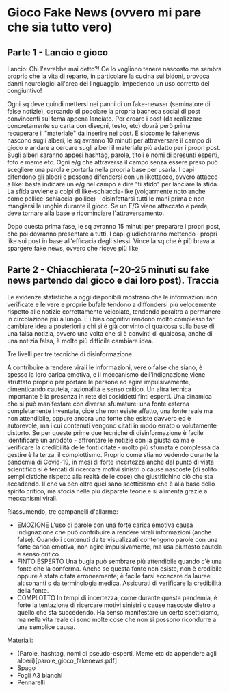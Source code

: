 # Gioco Fake News (ovvero mi pare che sia tutto vero)

## Parte 1 - Lancio e gioco

Lancio: Chi l'avrebbe mai detto?! Ce lo vogliono tenere nascosto ma sembra proprio che la vita di reparto, in particolare la cucina sui bidoni, provoca danni neurologici all'area del linguaggio, impedendo un uso corretto del congiuntivo!

Ogni sq deve quindi mettersi nei panni di un fake-newser (seminatore di false notizie), cercando di popolare la propria bacheca social di post convincenti sul tema appena lanciato.
Per creare i post (da realizzare concretamente su carta con disegni, testo, etc) dovrà però prima recuperare il "materiale" da inserire nei post.
E siccome le fakenews nascono sugli alberi, le sq avranno 10 minuti per attraversare il campo di gioco e andare a cercare sugli alberi il materiale più adatto per i propri post.
Sugli alberi saranno appesi hashtag, parole, titoli e nomi di presunti esperti, foto e meme etc. Ogni e/g che attraversa il campo senza essere preso può scegliere una parola e portarla nella propria base per usarla.
I capi difendono gli alberi e possono difendersi con un likettacco, ovvero attacco a like: basta indicare un e/g nel campo e dire "ti sfido" per lanciare la sfida. La sfida avviene a colpi di like-schiaccia-like (volgarmente noto anche come pollice-schiaccia-pollice) - disinfettarsi tutti le mani prima e non mangiarsi le unghie durante il gioco.
Se un E/G viene attaccato e perde, deve tornare alla base e ricominciare l'attraversamento.

Dopo questa prima fase, le sq avranno 15 minuti per preparare i propri post, che poi dovranno presentare a tutti. I capi giudicheranno mettendo i propri like sui post in base all'efficacia degli stessi. Vince la sq che è più brava a spargere fake news, ovvero che riceve più like


## Parte 2 - Chiacchierata (~20-25 minuti su fake news partendo dal gioco e dai loro post). Traccia

Le evidenze statistiche a oggi disponibili mostrano che le informazioni non verificate e le vere e proprie bufale tendono a diffondersi più velocemente rispetto alle notizie correttamente veicolate, tendendo peraltro a permanere in circolazione più a lungo. E i bias cognitivi rendono molto complesso far cambiare idea a posteriori a chi si è già convinto di qualcosa sulla base di una falsa notizia, ovvero una volta che si è convinti di qualcosa, anche di una notizia falsa, è molto più difficile cambiare idea.

Tre livelli per tre tecniche di disinformazione

A contribuire a rendere virali le informazioni, vere o false che siano, è spesso la loro carica emotiva, e il meccanismo dell'indignazione viene sfruttato proprio per portare le persone ad agire impulsivamente, dimenticando cautela, razionalità e senso critico. Un altra tecnica importante è la presenza in rete dei cosiddetti finti esperti. Una dinamica che si può manifestare con diverse sfumature: una fonte esterna completamente inventata, cioè che non esiste affatto, una fonte reale ma non attendibile, oppure ancora una fonte che esiste davvero ed è autorevole, ma i cui contenuti vengono citati in modo errato o volutamente distorto.
Se per queste prime due tecniche di disinformazione è facile identificare un antidoto - affrontare le notizie con la giusta calma e verificare la credibilità delle fonti citate - molto più sfumata e complessa da gestire è la terza: il complottismo. Proprio come stiamo vedendo durante la pandemia di Covid-19, in mesi di forte incertezza anche dal punto di vista scientifico si è tentati di ricercare motivi sinistri o cause nascoste (di solito semplicistiche rispetto alla realtà delle cose) che giustifichino ciò che sta accadendo. Il che va ben oltre quel sano scetticismo che è alla base dello spirito critico, ma sfocia nelle più disparate teorie e si alimenta grazie a meccanismi virali. 

Riassumendo, tre campanelli d'allarme:
* EMOZIONE
L'uso di parole con una forte carica emotiva causa indignazione che può contribuire a rendere virali informazioni (anche false). Quando i contenuti da te visualizzati contengono parole con una forte carica emotiva, non agire impulsivamente, ma usa piuttosto cautela e senso critico.
* FINTO ESPERTO
Una bugia può sembrare più attendibile quando c'è una fonte che la conferma. Anche se questa fonte non esiste, non è credibile oppure è stata citata erroneamente; è facile farsi accecare da lauree altisonanti o da terminologia medica. Assicurati di verificare la credibilità della fonte.
* COMPLOTTO
In tempi di incertezza, come durante questa pandemia, è forte la tentazione di ricercare motivi sinistri o cause nascoste dietro a quello che sta succedendo. Ha senso manifestare un certo scetticismo, ma nella vita reale ci sono molte cose che non si possono ricondurre a una semplice causa.


Materiali:
* (Parole, hashtag, nomi di pseudo-esperti, Meme etc da appendere agli alberi)[parole_gioco_fakenews.pdf]
* Spago
* Fogli A3 bianchi
* Pennarelli

